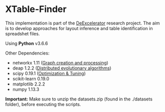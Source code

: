 # XTable-Finder 
This implementation is part of the [DeExcelerator](https://wwwdb.inf.tu-dresden.de/research-projects/deexcelarator/) research project. The aim is to develop approaches for layout inference and table identification in spreadshet files.

Using **Python** v3.6.6

Other Dependencies:
* networkx 1.11 ([Graph creation and processing](https://networkx.github.io/documentation/networkx-1.11/overview.html))
* deap 1.2.2 ([Distributed evolutionary algorithms](https://deap.readthedocs.io/en/master/))
* scipy 0.19.1 ([Optimization & Tuning](https://docs.scipy.org/doc/scipy/reference/tutorial/optimize.html))
* scikit-learn 0.19.0
* matplotlib 2.2.2
* numpy 1.13.3

**Important:**
Make sure to unzip the datasets.zip (found in the ./datasets folder), before executing the scripts.
